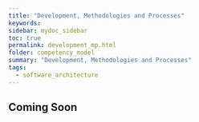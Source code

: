 ```yaml
---
title: "Development, Methodologies and Processes"
keywords: 
sidebar: mydoc_sidebar
toc: true
permalink: development_mp.html
folder: competency_model
summary: "Development, Methodologies and Processes"
tags:
  - software_architecture
---
```


## Coming Soon

 